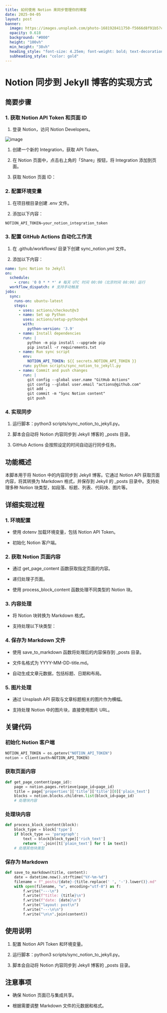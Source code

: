 ```yaml
---
title: 如何使用 Notion 来同步管理你的博客
date: 2025-04-05
layout: post
banner:
  image: https://images.unsplash.com/photo-1681928411750-f5666d8f91b5?crop=entropy&cs=tinysrgb&fit=max&fm=jpg&ixid=M3w2OTIwMzJ8MHwxfHJhbmRvbXx8fHx8fHx8fDE3NDM4NTY1NzF8&ixlib=rb-4.0.3&q=80&w=1080
  opacity: 0.618
  background: "#000"
  height: "100vh"
  min_height: "38vh"
  heading_style: "font-size: 4.25em; font-weight: bold; text-decoration: underline"
  subheading_style: "color: gold"
---
```


# Notion 同步到 Jekyll 博客的实现方式

## 简要步骤

### 1. 获取 Notion API Token 和页面 ID

1. 登录 Notion，访问 Notion Developers。

![image](https://prod-files-secure.s3.us-west-2.amazonaws.com/a7a0cc5a-89b9-4cda-8686-1fba0ca52f40/d19c1afe-dea5-4312-9333-786b0ba83054/image.png?X-Amz-Algorithm=AWS4-HMAC-SHA256&X-Amz-Content-Sha256=UNSIGNED-PAYLOAD&X-Amz-Credential=ASIAZI2LB466XFSZYR4C%2F20250405%2Fus-west-2%2Fs3%2Faws4_request&X-Amz-Date=20250405T123611Z&X-Amz-Expires=3600&X-Amz-Security-Token=IQoJb3JpZ2luX2VjELT%2F%2F%2F%2F%2F%2F%2F%2F%2F%2FwEaCXVzLXdlc3QtMiJIMEYCIQDriqrEMHbDJdyk9gNDbCtO1MkZuJEufdoXE3OFIgt0cwIhAJz79SRIjQKyD4QhXPlRD5N%2BoTyBYi3V7hgOmfpXc1%2BaKv8DCC0QABoMNjM3NDIzMTgzODA1IgxpvaPW%2B79Pa6KHNjQq3AOT%2Fp8pdNbF8OreGVJKZ0%2Bag0bU5RG9lD%2FnMGI%2BXGt4De9zp6ME1U%2FTDcPZHDT1Iu%2BClJTL3qHN67M1qakLc4zS89WZ%2BjwMUur%2BiiWINbq3Q%2FaDTZdItnyrpauzkRCGCiPngk%2Bw%2Fpip%2FJwXP7HOl8p9T19mj%2Fz8v%2BdmiORyryuIm3cO5wrWJh3H7eeFyrofm1Y620YOm%2FWv2Vs8B98xOeLEkvqCRdxk%2FWPhJHaQQDm1%2BOrsFE5DtOK2VAwQrOAelj9ZmoXne9essHIaCx%2BpUsB5keyEsE6h3g6EsFILIpq6DNrSvq3KZXo%2FkMnlDhcaZb9UfuiQVNYivyv4QDMN7HxFWd61RXsrOJa%2BpscpoIRQijbcsSo9y5%2Fw%2FSowoCx5hXMndacAlacNyFP%2Bf3lJdxJjUJk2VgmnXwinf8yjEk8IhMaSD%2Fk16kA8IJ2oSiQtn8%2BlyHBSxoFnGCZUtHZ%2BojP84%2B9az6RvHKvu6DgxlzSuZrHSvCHN%2BWLztoD29470sXSmpf3ikYb%2FoWwuOKdqHaWRPWQcTE5Iy6A4u8uTzlm5CjenWocbiimnckiyZg%2Fak1WiJHjoMkJ9KqSVpjn22RMNGoOUGVAy%2F9YwUGnpxzaLHGMb8Fp9zu%2BLtYHynzCkvsS%2FBjqkAY4qo7Grv9HvlhY2t1w8Jcx7WoWfbqn31R2PeUEaStsEhr882UQiRpfx65Hyr55VxjpYuypPOOZxLGqQZjQdrdbOS8euCc4SZCrtC6ZaVBQz3VP7w6AZc0sgT4YgElLmOyHFPcq%2BPso%2B4iE1W7RB84jsPjL%2FRRpSfJjPgU5Z1fWPFtNr85fuL41UZbx5Jyv%2BqyE%2BO1Jwoe8iqpXk2H0cNPiYlizK&X-Amz-Signature=a703f243a20e45fbfb62c52973ec4d6e58fe23b728c3b065aed0fbcf6df4f597&X-Amz-SignedHeaders=host&x-id=GetObject)

1. 创建一个新的 Integration，获取 API Token。

1. 在 Notion 页面中，点击右上角的「Share」按钮，将 Integration 添加到页面。

1. 获取 Notion 页面 ID：


### 2. 配置环境变量

1. 在项目根目录创建 .env 文件。

1. 添加以下内容：

```javascript
NOTION_API_TOKEN=your_notion_integration_token
```

### 3. 配置 GitHub Actions 自动化工作流

1. 在 .github/workflows/ 目录下创建 sync_notion.yml 文件。

1. 添加以下内容：

```yaml
name: Sync Notion to Jekyll
on:
  schedule:
    - cron: '0 0 * * *' # 每天 UTC 时间 00:00（北京时间 08:00）运行
  workflow_dispatch: # 支持手动触发
jobs:
  sync:
    runs-on: ubuntu-latest
    steps:
      - uses: actions/checkout@v3
      - name: Set up Python
        uses: actions/setup-python@v4
        with:
          python-version: '3.9'
      - name: Install dependencies
        run: |
          python -m pip install --upgrade pip
          pip install -r requirements.txt
      - name: Run sync script
        env:
          NOTION_API_TOKEN: ${{ secrets.NOTION_API_TOKEN }}
        run: python scripts/sync_notion_to_jekyll.py
      - name: Commit and push changes
        run: |
          git config --global user.name "GitHub Actions"
          git config --global user.email "actions@github.com"
          git add .
          git commit -m "Sync Notion content"
          git push
```

### 4. 实现同步

1. 运行脚本：python3 scripts/sync_notion_to_jekyll.py。

1. 脚本会自动将 Notion 内容同步到 Jekyll 博客的 _posts 目录。

1. GitHub Actions 会按照设定的时间自动运行同步任务。

## 功能概述

本脚本用于将 Notion 中的内容同步到 Jekyll 博客。它通过 Notion API 获取页面内容，将其转换为 Markdown 格式，并保存到 Jekyll 的 _posts 目录中。支持处理多种 Notion 块类型，如段落、标题、列表、代码块、图片等。

## 详细实现过程

### 1. 环境配置

- 使用 dotenv 加载环境变量，包括 Notion API Token。

- 初始化 Notion 客户端。

### 2. 获取 Notion 页面内容

- 通过 get_page_content 函数获取指定页面的内容。

- 递归处理子页面。

- 使用 process_block_content 函数处理不同类型的 Notion 块。

### 3. 内容处理

- 将 Notion 块转换为 Markdown 格式。

- 支持处理以下块类型：


### 4. 保存为 Markdown 文件

- 使用 save_to_markdown 函数将处理后的内容保存到 _posts 目录。

- 文件名格式为 YYYY-MM-DD-title.md。

- 自动生成文章元数据，包括标题、日期和布局。

### 5. 图片处理

- 通过 Unsplash API 获取与文章标题相关的图片作为横幅。

- 支持处理 Notion 中的图片块，直接使用图片 URL。

## 关键代码

### 初始化 Notion 客户端

```python
NOTION_API_TOKEN = os.getenv("NOTION_API_TOKEN")
notion = Client(auth=NOTION_API_TOKEN)
```

### 获取页面内容

```python
def get_page_content(page_id):
    page = notion.pages.retrieve(page_id=page_id)
    title = page['properties']['title']['title'][0]['plain_text']
    blocks = notion.blocks.children.list(block_id=page_id)
    # 处理块内容
```

### 处理块内容

```python
def process_block_content(block):
    block_type = block['type']
    if block_type == 'paragraph':
        text = block[block_type]['rich_text']
        return ''.join([t['plain_text'] for t in text])
    # 处理其他块类型
```

### 保存为 Markdown

```python
def save_to_markdown(title, content):
    date = datetime.now().strftime("%Y-%m-%d")
    filename = f"_posts/{date}-{title.replace(' ', '-').lower()}.md"
    with open(filename, "w", encoding="utf-8") as f:
        f.write("---\n")
        f.write(f"title: {title}\n")
        f.write(f"date: {date}\n")
        f.write("layout: post\n")
        f.write("---\n\n")
        f.write("\n\n".join(content))
```

## 使用说明

1. 配置 Notion API Token 和环境变量。

1. 运行脚本：python3 scripts/sync_notion_to_jekyll.py。

1. 脚本会自动将 Notion 内容同步到 Jekyll 博客的 _posts 目录。

## 注意事项

- 确保 Notion 页面已与集成共享。

- 根据需要调整 Markdown 文件的元数据和格式。